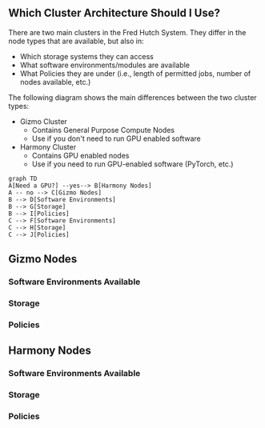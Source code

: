 ## Which Cluster Architecture Should I Use?

There are two main clusters in the Fred Hutch System. They differ in the node types that are available, but also in:

- Which storage systems they can access
- What software environments/modules are available
- What Policies they are under (i.e., length of permitted jobs, number of nodes available, etc.)

The following diagram shows the main differences between the two cluster types:

- Gizmo Cluster
	- Contains General Purpose Compute Nodes
	- Use if you don't need to run GPU enabled software
- Harmony Cluster
	- Contains GPU enabled nodes
	- Use if you need to run GPU-enabled software (PyTorch, etc.)

```{mermaid}
graph TD
A[Need a GPU?] --yes--> B[Harmony Nodes]
A -- no --> C[Gizmo Nodes]
B --> D[Software Environments]
B --> G[Storage]
B --> I[Policies]
C --> F[Software Environments]
C --> H[Storage]
C --> J[Policies]
```

## Gizmo Nodes

### Software Environments Available

### Storage

### Policies



## Harmony Nodes

### Software Environments Available

### Storage

### Policies

